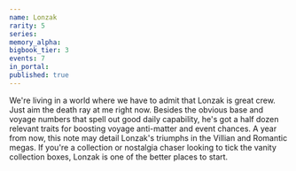 ```yaml
---
name: Lonzak
rarity: 5
series:
memory_alpha:
bigbook_tier: 3
events: 7
in_portal:
published: true
---
```


We're living in a world where we have to admit that Lonzak is great crew. Just aim the death ray at me right now. Besides the obvious base and voyage numbers that spell out good daily capability, he's got a half dozen relevant traits for boosting voyage anti-matter and event chances. A year from now, this note may detail Lonzak's triumphs in the Villian and Romantic megas. If you're a collection or nostalgia chaser looking to tick the vanity collection boxes, Lonzak is one of the better places to start.
